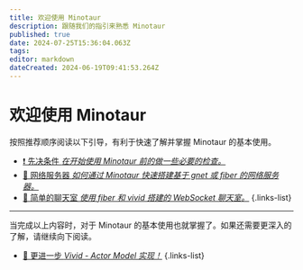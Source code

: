 ```yaml
---
title: 欢迎使用 Minotaur
description: 跟随我们的指引来熟悉 Minotaur
published: true
date: 2024-07-25T15:36:04.063Z
tags: 
editor: markdown
dateCreated: 2024-06-19T09:41:53.264Z
---
```


# 欢迎使用 Minotaur
按照推荐顺序阅读以下引导，有利于快速了解并掌握 Minotaur 的基本使用。

- [❗ 先决条件 *在开始使用 Minotaur 前的做一些必要的检查。*](/guide/prerequisites)
- [🛜 网络服务器 *如何通过 Minotaur 快速搭建基于 gnet 或 fiber 的网络服务器。*](/guide/network-server)
- [💭 简单的聊天室 *使用 fiber 和 vivid 搭建的 WebSocket 聊天室。*](/guide/chat-room)
{.links-list}

***
当完成以上内容时，对于 Minotaur 的基本使用也就掌握了。如果还需要更深入的了解，请继续向下阅读。

- [🔎 更进一步 *Vivid - Actor Model 实现！*](/vivid)
{.links-list}
